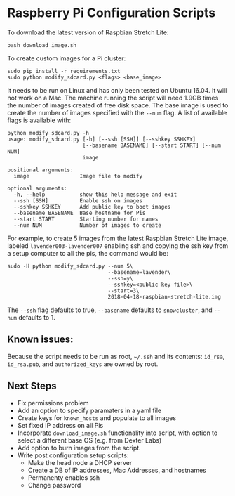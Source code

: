 # Raspberry Pi Configuration Scripts

To download the latest version of Raspbian Stretch Lite: 
```
bash download_image.sh
```

To create custom images for a Pi cluster:
```
sudo pip install -r requirements.txt
sudo python modify_sdcard.py <flags> <base_image>
```
It needs to be run on Linux and has only been tested on Ubuntu 16.04. It will 
not work on a Mac. The machine running the script will need 1.9GB times the number of images 
created of free disk space. The base image is used to create the number of images specified
with the `--num` flag. A list of available flags is available with:
```
python modify_sdcard.py -h
usage: modify_sdcard.py [-h] [--ssh [SSH]] [--sshkey SSHKEY]
                        [--basename BASENAME] [--start START] [--num NUM]
                        image

positional arguments:
  image                Image file to modify

optional arguments:
  -h, --help           show this help message and exit
  --ssh [SSH]          Enable ssh on images
  --sshkey SSHKEY      Add public key to boot images
  --basename BASENAME  Base hostname for Pis
  --start START        Starting number for names
  --num NUM            Number of images to create
```
For example, to create 5 images from the latest Raspbian Stretch Lite image, 
labeled `lavender003-lavender007` enabling ssh and copying the ssh key from 
a setup computer to all the pis, the command would be:
```
sudo -H python modify_sdcard.py --num 5\
                                --basename=lavender\
                                --ssh=y\
                                --sshkey=<public key file>\ 
                                --start=3\
                                2018-04-18-raspbian-stretch-lite.img
```
The `--ssh` flag defaults to true, `--basename` defaults to `snowcluster`, and 
`--num` defaults to 1.

## Known issues:
Because the script needs to be run as root, `~/.ssh` and its contents: `id_rsa`, 
`id_rsa.pub`, and `authorized_keys` are owned by root. 

## Next Steps
* Fix permissions problem
* Add an option to specify paramaters in a yaml file
* Create keys for `known_hosts` and populate to all images
* Set fixed IP address on all Pis
* Incorporate `download_image.sh` functionality into script, with option to select 
a different base OS (e.g. from Dexter Labs)
* Add option to burn images from the script. 
* Write post configuration setup scripts:
  * Make the head node a DHCP server
  * Create a DB of IP addresses, Mac Addresses, and hostnames
  * Permanenty enables ssh
  * Change password
